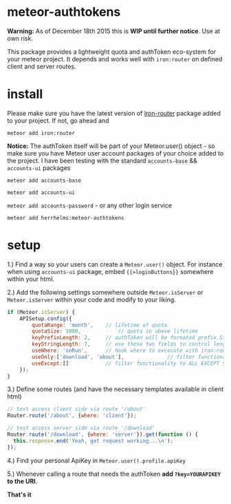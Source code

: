 # meteor-authtokens

**Warning:** As of December 18th 2015 this is **WIP until further notice**. Use at own risk.

This package provides a lightweight quota and authToken eco-system for your meteor project.
It depends and works well with `iron:router` on defined client and server routes.

# install
Please make sure you have the latest version of [iron-router](https://github.com/EventedMind/iron-router) package added to your project.
If not, go ahead and

`meteor add iron:router`

**Notice:** The authToken itself will be part of your Meteor.user() object - so make sure you have Meteor user account packages of your choice added to the project.
I have been testing with the standard `accounts-base` && `accounts-ui` packages

`meteor add accounts-base`

`meteor add accounts-ui`

`meteor add accounts-password` - or any other login service

`meteor add herrhelms:meteor-authtokens`

# setup
1.) Find a way so your users can create a `Meteor.user()` object. For instance when using `accounts-ui` package, embed `{{>loginButtons}}` somewhere within your html.

2.) Add the following settings somewhere outside `Meteor.isServer` or `Meteor.isServer` within your code and modify to your liking.

```js
if (Meteor.isServer) {
	APISetup.config({
		quotaRange: 'month', 	// lifetime of quota
		quotaSize: 1000,			// quota in above lifetime
		keyPrefixLength: 2,		// authToken will be formated prefix.StrInG (i.E. ny.ASe24sa)
		keyStringLength: 7,		// use these two fields to control length of authTokens
		useWhere: 'onRun',		// hook where to excecute with iron:router (onRun||onBeforeAction||onAfterAction||onRerun)
		useOnly:['download', 'about'],				// filter functionality to ONLY SOME specific route(s)
		useExcept:[]			// filter functionality to ALL EXCEPT SOME specific route(s) - EXCEPT will override ONLY(!)
	});
}
```

3.) Define some routes (and have the necessary templates available in client html)

```js
// test access client side via route '/about'
Router.route('/about', {where: 'client'});

// test access server side via route '/download'
Router.route('/download', {where: 'server'}).get(function () {
  this.response.end('Yeah, get request working...\n');
});

```

4.) Find your personal ApiKey in `Meteor.user().profile.apiKey`

5.) Whenever calling a route that needs the authToken **add `?key=YOURAPIKEY` to the URI**.

**That's it**
